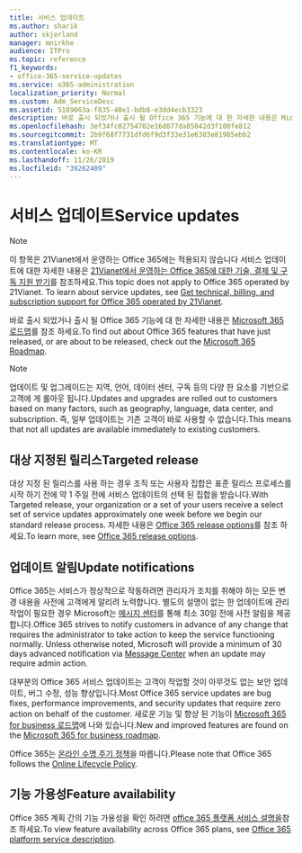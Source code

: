 ```yaml
---
title: 서비스 업데이트
ms.author: sharik
author: skjerland
manager: mnirkhe
audience: ITPro
ms.topic: reference
f1_keywords:
- office-365-service-updates
ms.service: o365-administration
localization_priority: Normal
ms.custom: Adm_ServiceDesc
ms.assetid: 5189063a-f835-40e1-bdb8-e3dd4ecb3323
description: 바로 출시 되었거나 출시 될 Office 365 기능에 대 한 자세한 내용은 Microsoft 365 로드맵를 참조 하세요.
ms.openlocfilehash: 3ef34fc02754702e16d077da85042d3f100fe812
ms.sourcegitcommit: 2b9f68f7731dfd6f9d3f33e31e6303e81985ebb2
ms.translationtype: MT
ms.contentlocale: ko-KR
ms.lasthandoff: 11/26/2019
ms.locfileid: "39262409"
---
```

# <a name="service-updates"></a><span data-ttu-id="c4917-103">서비스 업데이트</span><span class="sxs-lookup"><span data-stu-id="c4917-103">Service updates</span></span>

> [!NOTE]
> <span data-ttu-id="c4917-p101">이 항목은 21Vianet에서 운영하는 Office 365에는 적용되지 않습니다 서비스 업데이트에 대한 자세한 내용은 [21Vianet에서 운영하는 Office 365에 대한 기술, 결제 및 구독 지원 받기](https://go.microsoft.com/fwlink/?LinkID=733350&amp;clcid=0x409)를 참조하세요.</span><span class="sxs-lookup"><span data-stu-id="c4917-p101">This topic does not apply to Office 365 operated by 21Vianet. To learn about service updates, see [Get technical, billing, and subscription support for Office 365 operated by 21Vianet](https://go.microsoft.com/fwlink/?LinkID=733350&amp;clcid=0x409).</span></span> 
  
<span data-ttu-id="c4917-106">바로 출시 되었거나 출시 될 Office 365 기능에 대 한 자세한 내용은 [Microsoft 365 로드맵](https://go.microsoft.com/fwlink/?LinkId=509914)를 참조 하세요.</span><span class="sxs-lookup"><span data-stu-id="c4917-106">To find out about Office 365 features that have just released, or are about to be released, check out the [Microsoft 365 Roadmap](https://go.microsoft.com/fwlink/?LinkId=509914).</span></span>
  
> [!NOTE]
> <span data-ttu-id="c4917-107">업데이트 및 업그레이드는 지역, 언어, 데이터 센터, 구독 등의 다양 한 요소를 기반으로 고객에 게 롤아웃 됩니다.</span><span class="sxs-lookup"><span data-stu-id="c4917-107">Updates and upgrades are rolled out to customers based on many factors, such as geography, language, data center, and subscription.</span></span> <span data-ttu-id="c4917-108">즉, 일부 업데이트는 기존 고객이 바로 사용할 수 없습니다.</span><span class="sxs-lookup"><span data-stu-id="c4917-108">This means that not all updates are available immediately to existing customers.</span></span> 
  
## <a name="targeted-release"></a><span data-ttu-id="c4917-109">대상 지정된 릴리스</span><span class="sxs-lookup"><span data-stu-id="c4917-109">Targeted release</span></span>

<span data-ttu-id="c4917-110">대상 지정 된 릴리스를 사용 하는 경우 조직 또는 사용자 집합은 표준 릴리스 프로세스를 시작 하기 전에 약 1 주일 전에 서비스 업데이트의 선택 된 집합을 받습니다.</span><span class="sxs-lookup"><span data-stu-id="c4917-110">With Targeted release, your organization or a set of your users receive a select set of service updates approximately one week before we begin our standard release process.</span></span> <span data-ttu-id="c4917-111">자세한 내용은 [Office 365 release options](https://docs.microsoft.com/office365/admin/manage/release-options-in-office-365?view=o365-worldwide)를 참조 하세요.</span><span class="sxs-lookup"><span data-stu-id="c4917-111">To learn more, see [Office 365 release options](https://docs.microsoft.com/office365/admin/manage/release-options-in-office-365?view=o365-worldwide).</span></span> 
  
## <a name="update-notifications"></a><span data-ttu-id="c4917-112">업데이트 알림</span><span class="sxs-lookup"><span data-stu-id="c4917-112">Update notifications</span></span>

<span data-ttu-id="c4917-p104">Office 365는 서비스가 정상적으로 작동하려면 관리자가 조치를 취해야 하는 모든 변경 내용을 사전에 고객에게 알리려 노력합니다. 별도의 설명이 없는 한 업데이트에 관리 작업이 필요한 경우 Microsoft는 [메시지 센터](https://docs.microsoft.com/office365/admin/manage/message-center?view=o365-worldwide)를 통해 최소 30일 전에 사전 알림을 제공합니다.</span><span class="sxs-lookup"><span data-stu-id="c4917-p104">Office 365 strives to notify customers in advance of any change that requires the administrator to take action to keep the service functioning normally. Unless otherwise noted, Microsoft will provide a minimum of 30 days advanced notification via [Message Center](https://docs.microsoft.com/office365/admin/manage/message-center?view=o365-worldwide) when an update may require admin action.</span></span> 
  
<span data-ttu-id="c4917-115">대부분의 Office 365 서비스 업데이트는 고객이 작업할 것이 아무것도 없는 보안 업데이트, 버그 수정, 성능 향상입니다.</span><span class="sxs-lookup"><span data-stu-id="c4917-115">Most Office 365 service updates are bug fixes, performance improvements, and security updates that require zero action on behalf of the customer.</span></span> <span data-ttu-id="c4917-116">새로운 기능 및 향상 된 기능이 [Microsoft 365 for business 로드맵](https://roadmap.office.com/)에 나와 있습니다.</span><span class="sxs-lookup"><span data-stu-id="c4917-116">New and improved features are found on the [Microsoft 365 for business roadmap](https://roadmap.office.com/).</span></span>
  
<span data-ttu-id="c4917-117">Office 365는 [온라인 수명 주기 정책](https://support.microsoft.com/lifecycle#gp/osslpolicy)을 따릅니다.</span><span class="sxs-lookup"><span data-stu-id="c4917-117">Please note that Office 365 follows the [Online Lifecycle Policy](https://support.microsoft.com/lifecycle#gp/osslpolicy).</span></span>
  
## <a name="feature-availability"></a><span data-ttu-id="c4917-118">기능 가용성</span><span class="sxs-lookup"><span data-stu-id="c4917-118">Feature availability</span></span>

<span data-ttu-id="c4917-119">Office 365 계획 간의 기능 가용성을 확인 하려면 [office 365 플랫폼 서비스 설명을](office-365-platform-service-description.md)참조 하세요.</span><span class="sxs-lookup"><span data-stu-id="c4917-119">To view feature availability across Office 365 plans, see [Office 365 platform service description](office-365-platform-service-description.md).</span></span>
  

